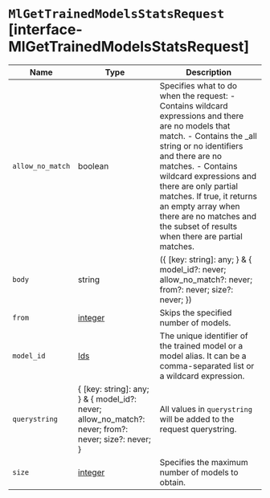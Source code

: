 # `MlGetTrainedModelsStatsRequest` [interface-MlGetTrainedModelsStatsRequest]

| Name | Type | Description |
| - | - | - |
| `allow_no_match` | boolean | Specifies what to do when the request: - Contains wildcard expressions and there are no models that match. - Contains the _all string or no identifiers and there are no matches. - Contains wildcard expressions and there are only partial matches. If true, it returns an empty array when there are no matches and the subset of results when there are partial matches. |
| `body` | string | ({ [key: string]: any; } & { model_id?: never; allow_no_match?: never; from?: never; size?: never; }) | All values in `body` will be added to the request body. |
| `from` | [integer](./integer.md) | Skips the specified number of models. |
| `model_id` | [Ids](./Ids.md) | The unique identifier of the trained model or a model alias. It can be a comma-separated list or a wildcard expression. |
| `querystring` | { [key: string]: any; } & { model_id?: never; allow_no_match?: never; from?: never; size?: never; } | All values in `querystring` will be added to the request querystring. |
| `size` | [integer](./integer.md) | Specifies the maximum number of models to obtain. |
